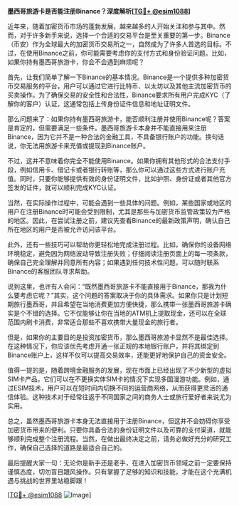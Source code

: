 **墨西哥旅游卡是否能注册Binance？深度解析[[TG💪+ @esim1088](https://t.me/s/esim1088)]**

近年来，随着加密货币市场的蓬勃发展，越来越多的人开始关注和参与其中。然而，对于许多新手来说，选择一个合适的交易平台是至关重要的第一步。Binance（币安）作为全球最大的加密货币交易所之一，自然成为了许多人首选的目标。不过，在使用Binance之前，你可能需要考虑你的支付方式和身份验证问题。比如，如果你持有墨西哥旅游卡，你会不会遇到麻烦呢？

首先，让我们简单了解一下Binance的基本情况。Binance是一个提供多种加密货币交易服务的平台，用户可以通过它进行比特币、以太坊以及其他主流加密货币的买卖操作。为了确保交易的安全性和合法性，Binance要求所有用户完成KYC（了解你的客户）认证，这通常包括上传身份证件信息和地址证明文件。

那么问题来了：如果你持有墨西哥旅游卡，能否顺利注册并使用Binance呢？答案是肯定的，但需要满足一些条件。墨西哥旅游卡本身并不能直接用来注册Binance，因为它并不是一种合法的金融工具，不具备银行账户的功能。换句话说，你无法用旅游卡来充值或提现到Binance账户。

不过，这并不意味着你完全不能使用Binance。如果你拥有其他形式的合法支付手段，例如信用卡、借记卡或者银行转账等，那么你可以通过这些方式进行账户充值。同时，只要你能够提供有效的身份证明文件，比如护照、身份证或者其他官方签发的证件，就可以顺利完成KYC认证。

当然，在实际操作过程中，可能会遇到一些具体的问题。例如，某些国家或地区的用户在注册Binance时可能会受到限制，尤其是那些与加密货币监管政策较为严格的地区。因此，在尝试注册之前，建议先查看Binance的最新政策声明，确认自己所在地区的用户是否被允许访问该平台。

此外，还有一些技巧可以帮助你更轻松地完成注册过程。比如，确保你的设备网络环境稳定，避免因为网络波动导致注册失败；仔细阅读注册页面上的每一项条款，确保自己完全理解并同意所有内容；如果遇到任何技术性问题，可以随时联系Binance的客服团队寻求帮助。

说到这里，也许有人会问：“既然墨西哥旅游卡不能直接用于Binance，那我为什么要考虑它呢？”其实，这个问题的答案取决于你的具体需求。如果你只是计划短期旅行墨西哥，并且希望在当地消费更加方便快捷，那么携带一张墨西哥旅游卡确实是个不错的选择。它不仅能够让你在当地的ATM机上提取现金，还可以在全球范围内刷卡消费，非常适合那些不喜欢携带大量现金的旅行者。

但是，如果你的主要目的是投资加密货币，那么墨西哥旅游卡显然不是最佳选择。在这种情况下，你应该优先考虑开通一张正规的本地银行账户，并将其绑定到Binance账户上，这样不仅可以提高交易效率，还能更好地保护自己的资金安全。

值得一提的是，随着跨境金融服务的发展，现在市面上已经出现了不少新型的虚拟SIM卡产品，它们可以在不更换实体SIM卡的情况下实现多国漫游功能。例如，通过ESIM技术，用户可以在短时间内切换不同的运营商网络，从而获得更灵活的通信体验。这种技术对于经常往返于不同国家之间的商务人士或旅行爱好者来说尤为实用。

总之，虽然墨西哥旅游卡本身无法直接用于注册Binance，但这并不会妨碍你享受加密货币带来的便利。只要你具备合法的身份证明文件以及可靠的支付渠道，就能够顺利完成整个注册流程。当然，在做出最终决定之前，请务必做好充分的研究工作，确保自己选择的道路是最适合自己的。

最后提醒大家一句：无论你是新手还是老手，在进入加密货币领域之前一定要保持谨慎态度，切勿盲目跟风操作。只有掌握了足够的知识和技能，才能在这个充满机遇与挑战的世界里站稳脚跟！

[[TG💪+ @esim1088](https://t.me/s/esim1088) ![Image](https://i.postimg.cc/4NQfJmqS/Snipaste-2025-05-13-00-14-12.png)]